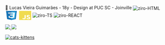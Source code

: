 📕 Lucas Vieira Guimarães - 18y - Design at PUC SC - Joinville <img align="center" alt="ziro-HTML" height="30" width="40" src="https://cdn.jsdelivr.net/gh/devicons/devicon/icons/html5/html5-original.svg">
  <img align="center" alt="ziro-CSS" height="30" width="40" src="https://raw.githubusercontent.com/devicons/devicon/master/icons/css3/css3-original.svg">
  <img align="center" alt="ziro-Js" height="30" width="40" src="https://raw.githubusercontent.com/devicons/devicon/master/icons/javascript/javascript-plain.svg">
  <img align="center" alt="ziro-TS" height="30" width="40" src="https://cdn.jsdelivr.net/gh/devicons/devicon/icons/typescript/typescript-original.svg">
  <img align="center" alt="ziro-REACT" height="30" width="40" src="https://cdn.jsdelivr.net/gh/devicons/devicon/icons/react/react-original.svg">

<a href="https://github.com/Zzziiro">
  <img height="180em" src="https://github-readme-stats-sigma-five.vercel.app/api?username=Zzziiro&show_icons=true&theme=midnight-purple&include_all_commits=false&count_private=true"/>
  <img height="180em" src="https://github-readme-stats-sigma-five.vercel.app/api/top-langs/?username=Zzziiro&layout=compact&langs_count=7&theme=midnight-purple"/>
  
![cats-kittens](https://user-images.githubusercontent.com/83874799/215870303-4a3cb6c3-9bd0-4a85-be11-5a876f8e294f.gif)  
